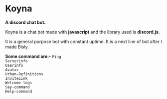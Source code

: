 Koyna
=====
<b>A discord chat bot.</b>
<p>Koyna is a chat bot made with <b>javascript</b> and the library used is <b>discord.js</b>.</p>
<p>It is a general purpose bot with constant uptime. It is a next line of bot after I made Bisly.</p>
<b>Some command are:-</b>
<code>Ping
Serverinfo
Userinfo
Avatar
Urban-Definitions
InviteLink
Welcome-logs
Say-command
Help-command</code>
